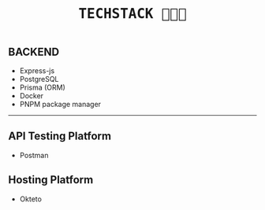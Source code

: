 #

<pre><h1 align='center'>TECHSTACK 🧑🏼‍💻</h1></pre>

## BACKEND

- Express-js
- PostgreSQL
- Prisma (ORM)
- Docker
- PNPM package manager

<hr>

## API Testing Platform

- Postman

## Hosting Platform

- Okteto 